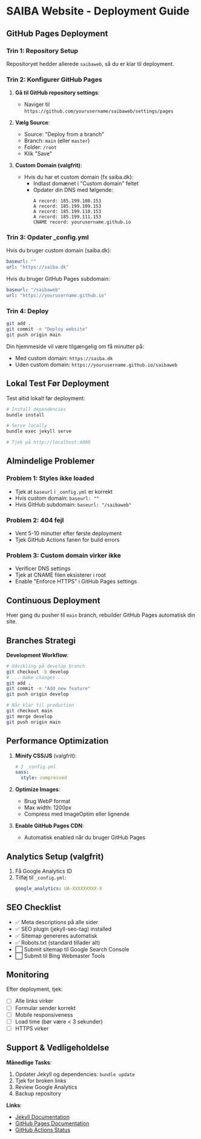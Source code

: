 # SAIBA Website - Deployment Guide

## GitHub Pages Deployment

### Trin 1: Repository Setup
Repositoryet hedder allerede `saibaweb`, så du er klar til deployment.

### Trin 2: Konfigurer GitHub Pages

1. **Gå til GitHub repository settings**:
   - Naviger til `https://github.com/yourusername/saibaweb/settings/pages`

2. **Vælg Source**:
   - Source: "Deploy from a branch"
   - Branch: `main` (eller `master`)
   - Folder: `/root`
   - Klik "Save"

3. **Custom Domain (valgfrit)**:
   - Hvis du har et custom domain (fx saiba.dk):
     - Indtast domænet i "Custom domain" feltet
     - Opdater din DNS med følgende:
       ```
       A record: 185.199.108.153
       A record: 185.199.109.153
       A record: 185.199.110.153
       A record: 185.199.111.153
       CNAME record: yourusername.github.io
       ```

### Trin 3: Opdater _config.yml

Hvis du bruger custom domain (saiba.dk):
```yaml
baseurl: ""
url: "https://saiba.dk"
```

Hvis du bruger GitHub Pages subdomain:
```yaml
baseurl: "/saibaweb"
url: "https://yourusername.github.io"
```

### Trin 4: Deploy

```bash
git add .
git commit -m "Deploy website"
git push origin main
```

Din hjemmeside vil være tilgængelig om få minutter på:
- Med custom domain: `https://saiba.dk`
- Uden custom domain: `https://yourusername.github.io/saibaweb`

## Lokal Test Før Deployment

Test altid lokalt før deployment:

```bash
# Install dependencies
bundle install

# Serve locally
bundle exec jekyll serve

# Tjek på http://localhost:4000
```

## Almindelige Problemer

### Problem 1: Styles ikke loaded
- Tjek at `baseurl` i `_config.yml` er korrekt
- Hvis custom domain: `baseurl: ""`
- Hvis GitHub subdomain: `baseurl: "/saibaweb"`

### Problem 2: 404 fejl
- Vent 5-10 minutter efter første deployment
- Tjek GitHub Actions fanen for build errors

### Problem 3: Custom domain virker ikke
- Verificer DNS settings
- Tjek at CNAME filen eksisterer i root
- Enable "Enforce HTTPS" i GitHub Pages settings

## Continuous Deployment

Hver gang du pusher til `main` branch, rebuilder GitHub Pages automatisk din site.

## Branches Strategi

**Development Workflow**:
```bash
# Udvikling på develop branch
git checkout -b develop
# ... make changes ...
git add .
git commit -m "Add new feature"
git push origin develop

# Når klar til production
git checkout main
git merge develop
git push origin main
```

## Performance Optimization

1. **Minify CSS/JS** (valgfrit):
   ```yaml
   # I _config.yml
   sass:
     style: compressed
   ```

2. **Optimize Images**:
   - Brug WebP format
   - Max width: 1200px
   - Compress med ImageOptim eller lignende

3. **Enable GitHub Pages CDN**:
   - Automatisk enabled når du bruger GitHub Pages

## Analytics Setup (valgfrit)

1. Få Google Analytics ID
2. Tilføj til `_config.yml`:
   ```yaml
   google_analytics: UA-XXXXXXXXX-X
   ```

## SEO Checklist

- ✅ Meta descriptions på alle sider
- ✅ SEO plugin (jekyll-seo-tag) installed
- ✅ Sitemap genereres automatisk
- ✅ Robots.txt (standard tillader alt)
- ⬜ Submit sitemap til Google Search Console
- ⬜ Submit til Bing Webmaster Tools

## Monitoring

Efter deployment, tjek:
- [ ] Alle links virker
- [ ] Formular sender korrekt
- [ ] Mobile responsiveness
- [ ] Load time (bør være < 3 sekunder)
- [ ] HTTPS virker

## Support & Vedligeholdelse

**Månedlige Tasks**:
1. Opdater Jekyll og dependencies: `bundle update`
2. Tjek for broken links
3. Review Google Analytics
4. Backup repository

**Links**:
- [Jekyll Documentation](https://jekyllrb.com/docs/)
- [GitHub Pages Documentation](https://docs.github.com/pages)
- [GitHub Actions Status](https://github.com/yourusername/saibaweb/actions)

